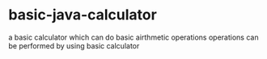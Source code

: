 # basic-java-calculator
a basic calculator which can do basic airthmetic operations
operations can be performed by using basic calculator
